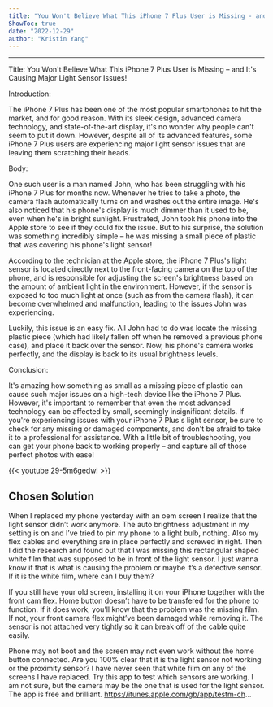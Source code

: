 ```yaml
---
title: "You Won't Believe What This iPhone 7 Plus User is Missing - and It's Causing Major Light Sensor Issues!"
ShowToc: true 
date: "2022-12-29"
author: "Kristin Yang"
---
```

*****
Title: You Won't Believe What This iPhone 7 Plus User is Missing – and It's Causing Major Light Sensor Issues!

Introduction:

The iPhone 7 Plus has been one of the most popular smartphones to hit the market, and for good reason. With its sleek design, advanced camera technology, and state-of-the-art display, it's no wonder why people can't seem to put it down. However, despite all of its advanced features, some iPhone 7 Plus users are experiencing major light sensor issues that are leaving them scratching their heads.

Body:

One such user is a man named John, who has been struggling with his iPhone 7 Plus for months now. Whenever he tries to take a photo, the camera flash automatically turns on and washes out the entire image. He's also noticed that his phone's display is much dimmer than it used to be, even when he's in bright sunlight. Frustrated, John took his phone into the Apple store to see if they could fix the issue. But to his surprise, the solution was something incredibly simple – he was missing a small piece of plastic that was covering his phone's light sensor!

According to the technician at the Apple store, the iPhone 7 Plus's light sensor is located directly next to the front-facing camera on the top of the phone, and is responsible for adjusting the screen's brightness based on the amount of ambient light in the environment. However, if the sensor is exposed to too much light at once (such as from the camera flash), it can become overwhelmed and malfunction, leading to the issues John was experiencing.

Luckily, this issue is an easy fix. All John had to do was locate the missing plastic piece (which had likely fallen off when he removed a previous phone case), and place it back over the sensor. Now, his phone's camera works perfectly, and the display is back to its usual brightness levels.

Conclusion:

It's amazing how something as small as a missing piece of plastic can cause such major issues on a high-tech device like the iPhone 7 Plus. However, it's important to remember that even the most advanced technology can be affected by small, seemingly insignificant details. If you're experiencing issues with your iPhone 7 Plus's light sensor, be sure to check for any missing or damaged components, and don't be afraid to take it to a professional for assistance. With a little bit of troubleshooting, you can get your phone back to working properly – and capture all of those perfect photos with ease!

{{< youtube 29-5m6gedwI >}} 



## Chosen Solution
 When I replaced my phone yesterday with an oem screen I realize that the light sensor didn’t work anymore. The auto brightness adjustment in my setting is on and I’ve tried to pin my phone to a light bulb, nothing. Also my flex cables and everything are in place perfectly and screwed in  right. Then I did the research and found out that I was missing this rectangular shaped white film that was supposed to be in front of the light sensor. I just wanna know if that is what is causing the problem or maybe it’s a defective sensor. If it is the white film, where can I buy them?

 If you still have your old screen, installing it on your iPhone together with the front cam flex. Home button doesn’t have to be transfered for the phone to function. If it does work, you’ll know that the problem was the missing film. If not, your front camera flex might’ve been damaged while removing it. The sensor is not attached very tightly so it can break off of the cable quite easily.

 Phone may not boot and the screen may not even work without the home button connected.
Are you 100% clear that it is the light sensor not working or the proximity sensor?
I have never seen that white film on any of the screens I have replaced.  Try this app to test which sensors are working.  I am not sure, but the camera may be the one that is used for the light sensor.
The app is free and brilliant.
https://itunes.apple.com/gb/app/testm-ch...





